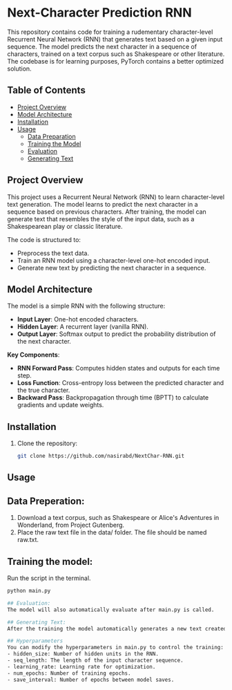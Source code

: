 # Next-Character Prediction RNN

This repository contains code for training a rudementary character-level Recurrent Neural Network (RNN) that generates text based on a given input sequence. The model predicts the next character in a sequence of characters, trained on a text corpus such as Shakespeare or other literature. The codebase is for learning purposes, PyTorch contains a better optimized solution.

## Table of Contents
- [Project Overview](#project-overview)
- [Model Architecture](#model-architecture)
- [Installation](#installation)
- [Usage](#usage)
  - [Data Preparation](#data-preparation)
  - [Training the Model](#training-the-model)
  - [Evaluation](#evaluation)
  - [Generating Text](#generating-text)
  

## Project Overview

This project uses a Recurrent Neural Network (RNN) to learn character-level text generation. The model learns to predict the next character in a sequence based on previous characters. After training, the model can generate text that resembles the style of the input data, such as a Shakespearean play or classic literature.

The code is structured to:
- Preprocess the text data.
- Train an RNN model using a character-level one-hot encoded input.
- Generate new text by predicting the next character in a sequence.

## Model Architecture

The model is a simple RNN with the following structure:
- **Input Layer**: One-hot encoded characters.
- **Hidden Layer**: A recurrent layer (vanilla RNN).
- **Output Layer**: Softmax output to predict the probability distribution of the next character.

**Key Components**:
- **RNN Forward Pass**: Computes hidden states and outputs for each time step.
- **Loss Function**: Cross-entropy loss between the predicted character and the true character.
- **Backward Pass**: Backpropagation through time (BPTT) to calculate gradients and update weights.

## Installation

1. Clone the repository:
   ```bash
   git clone https://github.com/nasirabd/NextChar-RNN.git


## Usage

## Data Preperation:
1. Download a text corpus, such as Shakespeare or Alice's Adventures in Wonderland, from Project Gutenberg.
2. Place the raw text file in the data/ folder. The file should be named raw.txt.

## Training the model:
Run the script in the terminal.
```bash
python main.py

## Evaluation:
The model will also automatically evaluate after main.py is called.

## Generating Text:
After the training the model automatically generates a new text created from learned model weights.

## Hyperparameters 
You can modify the hyperparameters in main.py to control the training:
- hidden_size: Number of hidden units in the RNN.
- seq_length: The length of the input character sequence.
- learning_rate: Learning rate for optimization.
- num_epochs: Number of training epochs.
- save_interval: Number of epochs between model saves.


